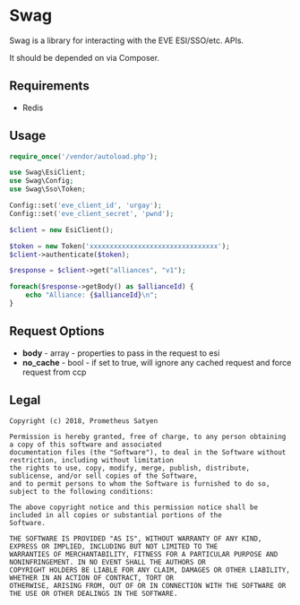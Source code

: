 # Swag

Swag is a library for interacting with the EVE ESI/SSO/etc. APIs.

It should be depended on via Composer.

Requirements
---------------------
* Redis

Usage
---------------------
```php
require_once('/vendor/autoload.php');

use Swag\EsiClient;
use Swag\Config;
use Swag\Sso\Token;

Config::set('eve_client_id', 'urgay');
Config::set('eve_client_secret', 'pwnd');

$client = new EsiClient();

$token = new Token('xxxxxxxxxxxxxxxxxxxxxxxxxxxxxxxx');
$client->authenticate($token);

$response = $client->get("alliances", "v1");

foreach($response->getBody() as $allianceId) {
    echo "Alliance: {$allianceId}\n";
}
```

Request Options
---------------------
* **body** - array - properties to pass in the request to esi
* **no_cache** - bool - if set to true, will ignore any cached request and force request from ccp

Legal
---------------------
```
Copyright (c) 2018, Prometheus Satyen

Permission is hereby granted, free of charge, to any person obtaining a copy of this software and associated
documentation files (the "Software"), to deal in the Software without restriction, including without limitation
the rights to use, copy, modify, merge, publish, distribute, sublicense, and/or sell copies of the Software,
and to permit persons to whom the Software is furnished to do so, subject to the following conditions:

The above copyright notice and this permission notice shall be included in all copies or substantial portions of the
Software.

THE SOFTWARE IS PROVIDED "AS IS", WITHOUT WARRANTY OF ANY KIND, EXPRESS OR IMPLIED, INCLUDING BUT NOT LIMITED TO THE
WARRANTIES OF MERCHANTABILITY, FITNESS FOR A PARTICULAR PURPOSE AND NONINFRINGEMENT. IN NO EVENT SHALL THE AUTHORS OR
COPYRIGHT HOLDERS BE LIABLE FOR ANY CLAIM, DAMAGES OR OTHER LIABILITY, WHETHER IN AN ACTION OF CONTRACT, TORT OR
OTHERWISE, ARISING FROM, OUT OF OR IN CONNECTION WITH THE SOFTWARE OR THE USE OR OTHER DEALINGS IN THE SOFTWARE.
```